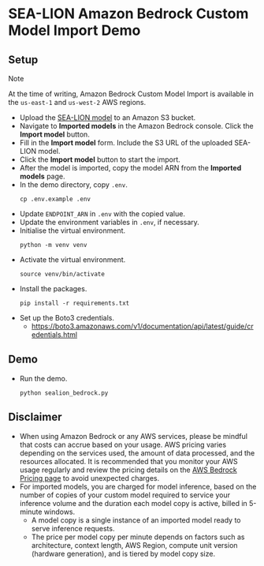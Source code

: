 # SEA-LION Amazon Bedrock Custom Model Import Demo

## Setup
> [!NOTE]
> At the time of writing, Amazon Bedrock Custom Model Import is available in the `us-east-1` and `us-west-2` AWS regions.

- Upload the [SEA-LION model](https://huggingface.co/aisingapore/llama3.1-8b-cpt-sea-lionv3-instruct) to an Amazon S3 bucket.
- Navigate to **Imported models** in the Amazon Bedrock console. Click the **Import model** button.
- Fill in the **Import model** form. Include the S3 URL of the uploaded SEA-LION model.
- Click the **Import model** button to start the import.
- After the model is imported, copy the model ARN from the **Imported models** page.
- In the demo directory, copy `.env`.
  ```
  cp .env.example .env
  ```
- Update `ENDPOINT_ARN` in `.env` with the copied value.
- Update the environment variables in `.env`, if necessary.
- Initialise the virtual environment.
  ```
  python -m venv venv
  ```
- Activate the virtual environment.
  ```
  source venv/bin/activate
  ```
- Install the packages.
  ```
  pip install -r requirements.txt
  ```
- Set up the Boto3 credentials.
  - https://boto3.amazonaws.com/v1/documentation/api/latest/guide/credentials.html

## Demo
- Run the demo.
  ```
  python sealion_bedrock.py
  ```

## Disclaimer
- When using Amazon Bedrock or any AWS services, please be mindful that costs can accrue based on your usage. AWS pricing varies depending on the services used, the amount of data processed, and the resources allocated. It is recommended that you monitor your AWS usage regularly and review the pricing details on the [AWS Bedrock Pricing page](https://docs.aws.amazon.com/bedrock/latest/userguide/bedrock-pricing.html) to avoid unexpected charges.
- For imported models, you are charged for model inference, based on the number of copies of your custom model required to service your inference volume and the duration each model copy is active, billed in 5-minute windows.
  - A model copy is a single instance of an imported model ready to serve inference requests.
  - The price per model copy per minute depends on factors such as architecture, context length, AWS Region, compute unit version (hardware generation), and is tiered by model copy size.